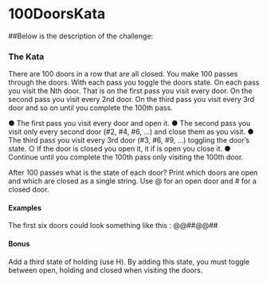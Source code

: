 # 100DoorsKata


##Below is the description of the challenge:

### The Kata
There are 100 doors in a row that are all closed. You make 100 passes through the doors. With each pass you toggle
the doors state. On each pass you visit the Nth door. That is on the first pass you visit every door. On the second pass
you visit every 2nd door. On the third pass you visit every 3rd door and so on until you complete the 100th pass.

● The first pass you visit every door and open it.
● The second pass you visit only every second door (#2, #4, #6, …) and close them as you visit.
● The third pass you visit every 3rd door (#3, #6, #9, …) toggling the door’s state.
      ○ If the door is closed you open it, it if is open you close it.
● Continue until you complete the 100th pass only visiting the 100th door.

After 100 passes what is the state of each door?
Print which doors are open and which are closed as a single string.
Use @ for an open door and # for a closed door.

#### Examples
The first six doors could look something like this : @@##@@##

#### Bonus
Add a third state of holding (use H). By adding this state, you must toggle between open, holding and closed when
visiting the doors.
 
